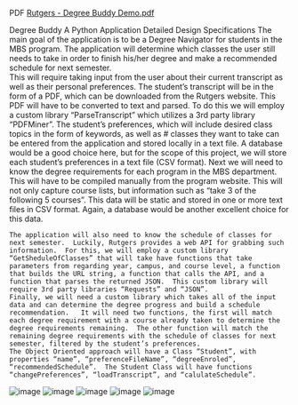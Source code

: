 PDF
[Rutgers - Degree Buddy Demo.pdf](https://github.com/semiano/CourseBuddy_Python/files/14119121/Rutgers.-.Degree.Buddy.Demo.pdf)

Degree Buddy
A Python Application
Detailed Design Specifications
The main goal of the application is to be a Degree Navigator for students in the MBS program.  The application will determine which classes the user still needs to take in order to finish his/her degree and make a recommended schedule for next semester.  
This will require taking input from the user about their current transcript as well as their personal preferences.  The student’s transcript will be in the form of a PDF, which can be downloaded from the Rutgers website.  This PDF will have to be converted to text and parsed.  To do this we will employ a custom library “ParseTranscript” which utilizes a 3rd party library “PDFMiner”.  The student’s preferences, which will include desired class topics in the form of keywords, as well as # classes they want to take can be entered from the application and stored locally in a text file.  A database would be a good choice here, but for the scope of this project, we will store each student’s preferences in a text file (CSV format).
Next we will need to know the degree requirements for each program in the MBS department.  This will have to be compiled manually from the program website.  This will not only capture course lists, but information such as “take 3 of the following 5 courses”.  This data will be static and stored in one or more text files in CSV format.  Again, a database would be another excellent choice for this data. 

	The application will also need to know the schedule of classes for next semester.  Luckily, Rutgers provides a web API for grabbing such information.  For this, we will employ a custom library “GetSheduleOfClasses” that will take have functions that take parameters from regarding year, campus, and course level, a function that builds the URL string, a function that calls the API, and a function that parses the returned JSON.  This custom library will require 3rd party libraries “Requests” and “JSON”.
	Finally, we will need a custom library which takes all of the input data and can determine the degree progress and build a schedule recommendation.   It will need two functions, the first will match each degree requirement with a course already taken to determine the degree requirements remaining.  The other function will match the remaining degree requirements with the schedule of classes for next semester, filtered by the student’s preferences.
	The Object Oriented approach will have a Class “Student”, with properties “name”, “preferenceFileName”, “degreeEnroled”, “recommendedSchedule”.  The Student Class will have functions “changePreferences”, “loadTranscript”, and “calulateSchedule”.
 
![image](https://github.com/semiano/CourseBuddy_Python/assets/6520366/54314b02-7845-4d55-a337-fce67d31f102)
![image](https://github.com/semiano/CourseBuddy_Python/assets/6520366/14f34155-0d44-40df-91bc-97e6fe08a01d)
![image](https://github.com/semiano/CourseBuddy_Python/assets/6520366/69101c78-c344-4a41-99e4-bb85973e37c9)
![image](https://github.com/semiano/CourseBuddy_Python/assets/6520366/8c97b655-9af3-47fb-aa54-474cc7119b16)
![image](https://github.com/semiano/CourseBuddy_Python/assets/6520366/d24c366e-d3b4-49eb-be27-ed1d65a39276)
